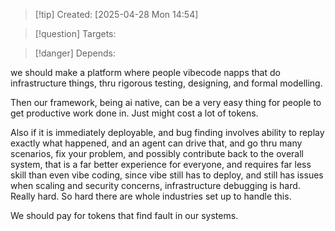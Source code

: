 
>[!tip] Created: [2025-04-28 Mon 14:54]

>[!question] Targets: 

>[!danger] Depends: 

we should make a platform where people vibecode napps that do infrastructure things, thru rigorous testing, designing, and formal modelling.

Then our framework, being ai native, can be a very easy thing for people to get productive work done in.  Just might cost a lot of tokens.

Also if it is immediately deployable, and bug finding involves ability to replay exactly what happened, and an agent can drive that, and go thru many scenarios, fix your problem, and possibly contribute back to the overall system, that is a far better experience for everyone, and requires far less skill than even vibe coding, since vibe still has to deploy, and still has issues when scaling and security concerns, infrastructure debugging is hard.  Really hard.  So hard there are whole industries set up to handle this.

We should pay for tokens that find fault in our systems.